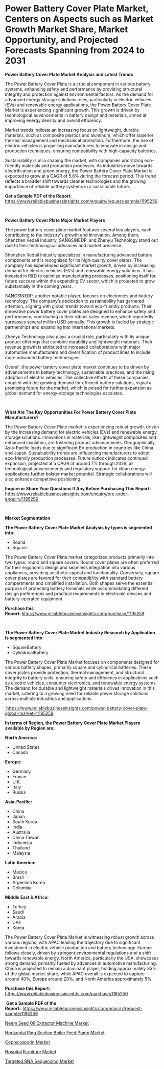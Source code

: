 <p><h1>Power Battery Cover Plate Market, Centers on Aspects such as Market Growth Market Share, Market Opportunity, and Projected Forecasts Spanning from 2024 to 2031</h1></p><p><strong>Power Battery Cover Plate Market Analysis and Latest Trends</strong></p>
<p><p>The Power Battery Cover Plate is a crucial component in various battery systems, enhancing safety and performance by providing structural integrity and protection against environmental factors. As the demand for advanced energy storage solutions rises, particularly in electric vehicles (EVs) and renewable energy applications, the Power Battery Cover Plate Market is experiencing significant growth. This growth is driven by technological advancements in battery design and materials, aimed at improving energy density and overall efficiency.</p><p>Market trends indicate an increasing focus on lightweight, durable materials, such as composite plastics and aluminum, which offer superior thermal management and mechanical protection. Furthermore, the rise of electric vehicles is propelling manufacturers to innovate in design and production techniques, ensuring compatibility with high-capacity batteries.</p><p>Sustainability is also shaping the market, with companies prioritizing eco-friendly materials and production processes. As industries move towards electrification and green energy, the Power Battery Cover Plate Market is expected to grow at a CAGR of 5.8% during the forecast period. This trend reflects a broader shift towards cleaner technologies and the growing importance of reliable battery systems in a sustainable future.</p></p>
<p><strong>Get a Sample PDF of the Report:&nbsp;</strong> <a href="https://www.reliablebusinessinsights.com/enquiry/request-sample/1195259?utm_campaign=1674&utm_medium=2&utm_source=Github&utm_content=ia&utm_term=06122024&utm_id=power-battery-cover-plate">https://www.reliablebusinessinsights.com/enquiry/request-sample/1195259</a></p>
<p>&nbsp;</p>
<p><strong>Power Battery Cover Plate Major Market Players</strong></p>
<p><p>The power battery cover plate market features several key players, each contributing to the industry's growth and innovation. Among them, Shenzhen Kedali Industry, SANGSINEDP, and Zhenyu Technology stand out due to their technological advances and market presence.</p><p>Shenzhen Kedali Industry specializes in manufacturing advanced battery components and is recognized for its high-quality cover plates. The company has experienced significant market growth, driven by increasing demand for electric vehicles (EVs) and renewable energy solutions. It has invested in R&D to optimize manufacturing processes, positioning itself for future success within the expanding EV sector, which is projected to grow substantially in the coming years.</p><p>SANGSINEDP, another notable player, focuses on electronics and battery technology. The company’s dedication to sustainability has garnered attention, aligning with global trends toward eco-friendly products. Their innovative power battery cover plates are designed to enhance safety and performance, contributing to their robust sales revenue, which reportedly surpasses several million USD annually. This growth is fueled by strategic partnerships and expanding into international markets.</p><p>Zhenyu Technology also plays a crucial role, particularly with its unique product offerings that combine durability and lightweight materials. Their revenue growth is attributed to increased collaborations with major automotive manufacturers and diversification of product lines to include more advanced battery technologies.</p><p>Overall, the power battery cover plate market continues to be driven by advancements in battery technology, sustainable practices, and the rising adoption of electric vehicles. The collective efforts of these companies, coupled with the growing demand for efficient battery solutions, signal a promising future for the market, which is poised for further expansion as global demand for energy-storage technologies escalates.</p></p>
<p>&nbsp;</p>
<p><strong>What Are The Key Opportunities For Power Battery Cover Plate Manufacturers?</strong></p>
<p><p>The Power Battery Cover Plate market is experiencing robust growth, driven by the increasing demand for electric vehicles (EVs) and renewable energy storage solutions. Innovations in materials, like lightweight composites and enhanced insulation, are fostering product advancements. Geographically, Asia-Pacific leads due to significant EV production in countries like China and Japan. Sustainability trends are influencing manufacturers to adopt eco-friendly production processes. Future outlook indicates continued expansion, projected at a CAGR of around 7% through 2028, as technological advancements and regulatory support for clean energy applications further bolster market potential. Strategic collaborations will also enhance competitive positioning.</p></p>
<p><strong>Inquire or Share Your Questions If Any Before Purchasing This Report:</strong> <a href="https://www.reliablebusinessinsights.com/enquiry/pre-order-enquiry/1195259?utm_campaign=1674&utm_medium=2&utm_source=Github&utm_content=ia&utm_term=06122024&utm_id=power-battery-cover-plate">https://www.reliablebusinessinsights.com/enquiry/pre-order-enquiry/1195259</a></p>
<p>&nbsp;</p>
<p><strong>Market Segmentation</strong></p>
<p><strong>The Power Battery Cover Plate Market Analysis by types is segmented into:</strong></p>
<p><ul><li>Round</li><li>Square</li></ul></p>
<p><p>The Power Battery Cover Plate market categorizes products primarily into two types: round and square covers. Round cover plates are often preferred for their ergonomic design and seamless integration into various appliances, providing aesthetic appeal and functionality. Conversely, square cover plates are favored for their compatibility with standard battery compartments and simplified installation. Both shapes serve the essential purpose of protecting battery terminals while accommodating different design preferences and practical requirements in electronic devices and battery-operated equipment.</p></p>
<p><strong>Purchase this Report:&nbsp;</strong><a href="https://www.reliablebusinessinsights.com/purchase/1195259?utm_campaign=1674&utm_medium=2&utm_source=Github&utm_content=ia&utm_term=06122024&utm_id=power-battery-cover-plate">https://www.reliablebusinessinsights.com/purchase/1195259</a></p>
<p>&nbsp;</p>
<p><strong>The Power Battery Cover Plate Market Industry Research by Application is segmented into:</strong></p>
<p><ul><li>SquareBattery</li><li>CylindricalBattery</li></ul></p>
<p><p>The Power Battery Cover Plate Market focuses on components designed for various battery shapes, primarily square and cylindrical batteries. These cover plates provide protection, thermal management, and structural integrity to battery units, ensuring safety and efficiency in applications such as electric vehicles, consumer electronics, and renewable energy systems. The demand for durable and lightweight materials drives innovation in this market, catering to a growing need for reliable power storage solutions across multiple industries and applications.</p></p>
<p><a href="https://www.reliablebusinessinsights.com/power-battery-cover-plate-global-market-r1195259?utm_campaign=1674&utm_medium=2&utm_source=Github&utm_content=ia&utm_term=06122024&utm_id=power-battery-cover-plate">&nbsp;https://www.reliablebusinessinsights.com/power-battery-cover-plate-global-market-r1195259</a></p>
<p><strong>In terms of Region, the Power Battery Cover Plate Market Players available by Region are:</strong></p>
<p>
    <p> <strong> North America: </strong>
        <ul>
            <li>United States</li>
            <li>Canada</li>
        </ul>
        </p> 
    <p> <strong> Europe: </strong>
        <ul>
            <li>Germany</li>
            <li>France</li>
            <li>U.K.</li>
            <li>Italy</li>
            <li>Russia</li>
        </ul>
        </p> 
    <p> <strong> Asia-Pacific: </strong>
        <ul>
            <li>China</li>
            <li>Japan</li>
            <li>South Korea</li>
            <li>India</li>
            <li>Australia</li>
            <li>China Taiwan</li>
            <li>Indonesia</li>
            <li>Thailand</li>
            <li>Malaysia</li>
        </ul>
        </p> 
    <p> <strong> Latin America: </strong>
        <ul>
            <li>Mexico</li>
            <li>Brazil</li>
            <li>Argentina Korea</li>
            <li>Colombia</li>
        </ul>
        </p> 
    <p> <strong> Middle East & Africa: </strong>
        <ul>
            <li>Turkey</li>
            <li>Saudi</li>
            <li>Arabia</li>
            <li>UAE</li>
            <li>Korea</li>
        </ul>
    </p>
    </p>
<p><p>The Power Battery Cover Plate Market is witnessing robust growth across various regions, with APAC leading the trajectory due to significant investment in electric vehicle production and battery technology. Europe follows closely, driven by stringent environmental regulations and a shift towards renewable energy. North America, particularly the USA, showcases strong demand, primarily fueled by advances in automotive manufacturing. China is projected to remain a dominant player, holding approximately 35% of the global market share, while APAC overall is expected to capture around 40%, Europe around 20%, and North America approximately 5%.</p></p>
<p><strong>Purchase this Report: </strong><a href="https://www.reliablebusinessinsights.com/purchase/1195259?utm_campaign=1674&utm_medium=2&utm_source=Github&utm_content=ia&utm_term=06122024&utm_id=power-battery-cover-plate">https://www.reliablebusinessinsights.com/purchase/1195259</a></p>
<p>&nbsp;<strong>Get a Sample PDF of the Report:&nbsp;&nbsp;</strong><a href="https://www.reliablebusinessinsights.com/enquiry/request-sample/1195259?utm_campaign=1674&utm_medium=2&utm_source=Github&utm_content=ia&utm_term=06122024&utm_id=power-battery-cover-plate">https://www.reliablebusinessinsights.com/enquiry/request-sample/1195259</a></p>
<p><strong></strong></p>
<p><p><a href="https://issuu.com/reportprime-2/docs/neem-seed-oil-extractor-machine-market-size-2030.p?utm_campaign=1674&utm_medium=2&utm_source=Github&utm_content=ia&utm_term=06122024&utm_id=power-battery-cover-plate">Neem Seed Oil Extractor Machine Market</a></p><p><a href="https://issuu.com/reportprime-2/docs/horizontal-ring-section-boiler-feed-pump-market-si?utm_campaign=1674&utm_medium=2&utm_source=Github&utm_content=ia&utm_term=06122024&utm_id=power-battery-cover-plate">Horizontal Ring Section Boiler Feed Pump Market</a></p><p><a href="https://www.linkedin.com/pulse/investment-opportunities-cephalosporin-sector-risk-analysis-t063e?utm_campaign=1674&utm_medium=2&utm_source=Github&utm_content=ia&utm_term=06122024&utm_id=power-battery-cover-plate">Cephalosporin Market</a></p><p><a href="https://www.linkedin.com/pulse/market-growth-hospital-furniture-sector-2024-2031-emerging-trends-stz6c?utm_campaign=1674&utm_medium=2&utm_source=Github&utm_content=ia&utm_term=06122024&utm_id=power-battery-cover-plate">Hospital Furniture Market</a></p><p><a href="https://www.linkedin.com/pulse/market-drivers-projections-targeted-rna-sequencing-2024-s7l7e?utm_campaign=1674&utm_medium=2&utm_source=Github&utm_content=ia&utm_term=06122024&utm_id=power-battery-cover-plate">Targeted RNA Sequencing Market</a></p></p>